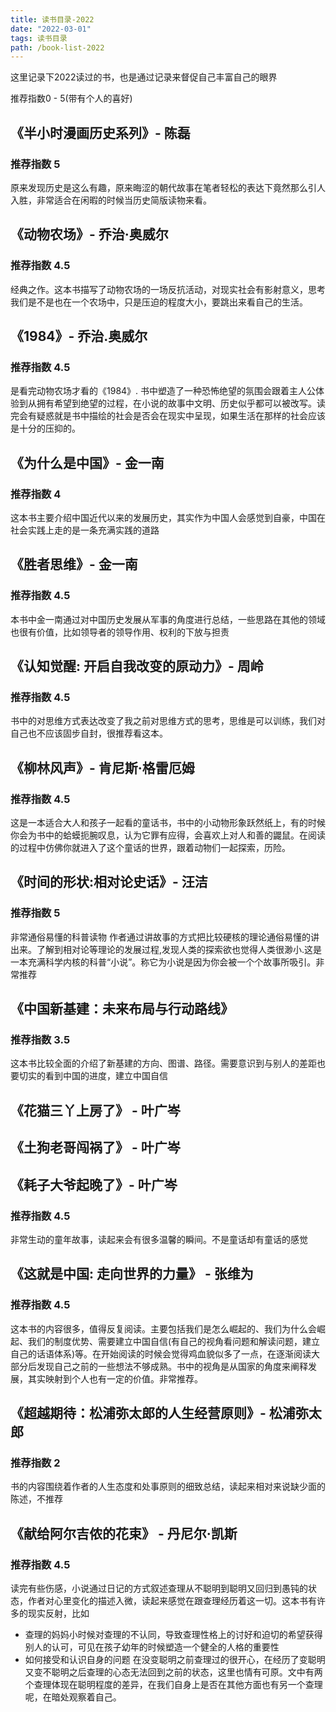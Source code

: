 ```yaml
---
title: 读书目录-2022
date: "2022-03-01"
tags: 读书目录
path: /book-list-2022
---
```



这里记录下2022读过的书，也是通过记录来督促自己丰富自己的眼界

推荐指数0 - 5(带有个人的喜好)

## 《半小时漫画历史系列》- 陈磊  
### 推荐指数 5  
原来发现历史是这么有趣，原来晦涩的朝代故事在笔者轻松的表达下竟然那么引人入胜，非常适合在闲暇的时候当历史简版读物来看。

## 《动物农场》- 乔治·奥威尔  
### 推荐指数 4.5  
经典之作。这本书描写了动物农场的一场反抗活动，对现实社会有影射意义，思考我们是不是也在一个农场中，只是压迫的程度大小，要跳出来看自己的生活。

## 《1984》- 乔治.奥威尔  
### 推荐指数 4.5  
是看完动物农场才看的《1984》. 书中塑造了一种恐怖绝望的氛围会跟着主人公体验到从拥有希望到绝望的过程，在小说的故事中文明、历史似乎都可以被改写。读完会有疑惑就是书中描绘的社会是否会在现实中呈现，如果生活在那样的社会应该是十分的压抑的。

## 《为什么是中国》- 金一南  
### 推荐指数 4   
这本书主要介绍中国近代以来的发展历史，其实作为中国人会感觉到自豪，中国在社会实践上走的是一条充满实践的道路  

## 《胜者思维》- 金一南  
### 推荐指数 4.5  
本书中金一南通过对中国历史发展从军事的角度进行总结，一些思路在其他的领域也很有价值，比如领导者的领导作用、权利的下放与担责

## 《认知觉醒: 开启自我改变的原动力》- 周岭  
### 推荐指数 4.5  
书中的对思维方式表达改变了我之前对思维方式的思考，思维是可以训练，我们对自己也不应该固步自封，很推荐看这本。

## 《柳林风声》- 肯尼斯·格雷厄姆  
### 推荐指数 4.5  
这是一本适合大人和孩子一起看的童话书，书中的小动物形象跃然纸上，有的时候你会为书中的蛤蟆扼腕叹息，认为它罪有应得，会喜欢上对人和善的鼹鼠。在阅读的过程中仿佛你就进入了这个童话的世界，跟着动物们一起探索，历险。

## 《时间的形状:相对论史话》- 汪洁  
### 推荐指数 5  
非常通俗易懂的科普读物 作者通过讲故事的方式把比较硬核的理论通俗易懂的讲出来。了解到相对论等理论的发展过程,发现人类的探索欲也觉得人类很渺小.这是一本充满科学内核的科普“小说”。称它为小说是因为你会被一个个故事所吸引。非常推荐

## 《中国新基建：未来布局与行动路线》 
### 推荐指数 3.5  
这本书比较全面的介绍了新基建的方向、图谱、路径。需要意识到与别人的差距也要切实的看到中国的进度，建立中国自信  

## 《花猫三丫上房了》 - 叶广岑
## 《土狗老哥闯祸了》 - 叶广岑
## 《耗子大爷起晚了》- 叶广岑
### 推荐指数 4.5
非常生动的童年故事，读起来会有很多温馨的瞬间。不是童话却有童话的感觉  

## 《这就是中国: 走向世界的力量》 - 张维为  
### 推荐指数 4.5  
这本书的内容很多，值得反复阅读。主要包括我们是怎么崛起的、我们为什么会崛起、我们的制度优势、需要建立中国自信(有自己的视角看问题和解读问题，建立自己的话语体系)等。在开始阅读的时候会觉得鸡血貌似多了一点，在逐渐阅读大部分后发现自己之前的一些想法不够成熟。书中的视角是从国家的角度来阐释发展，其实映射到个人也有一定的价值。非常推荐。

## 《超越期待：松浦弥太郎的人生经营原则》- 松浦弥太郎  

### 推荐指数 2 
书的内容围绕着作者的人生态度和处事原则的细致总结，读起来相对来说缺少面的陈述，不推荐

## 《献给阿尔吉侬的花束》 - 丹尼尔·凯斯  
### 推荐指数 4.5  
读完有些伤感，小说通过日记的方式叙述查理从不聪明到聪明又回归到愚钝的状态，作者对心里变化的描述入微，读起来感觉在跟查理经历着这一切。这本书有许多的现实反射，比如
* 查理的妈妈小时候对查理的不认同，导致查理性格上的讨好和迫切的希望获得别人的认可，可见在孩子幼年的时候塑造一个健全的人格的重要性  
* 如何接受和认识自身的问题 在没变聪明之前查理过的很开心，在经历了变聪明又变不聪明之后查理的心态无法回到之前的状态，这里也情有可原。文中有两个查理体现在聪明程度的差异，在我们自身上是否在其他方面也有另一个查理呢，在暗处观察着自己。